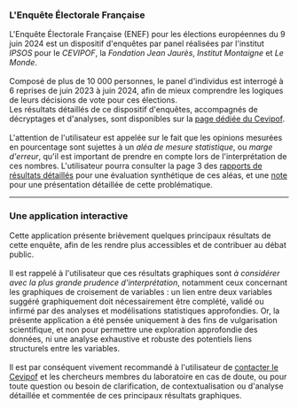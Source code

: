 ### L'Enquête Électorale Française

L'Enquête Électorale Française (ENEF) pour les élections européennes du 9 juin 2024
est un dispositif d'enquêtes par panel réalisées par l'institut _IPSOS_ pour le
_CEVIPOF_, la _Fondation Jean Jaurès_, _Institut Montaigne_ et _Le Monde_.
<br>
<br>
Composé de plus de 10 000 personnes, le panel d'individus est interrogé
à 6 reprises de juin 2023 à juin 2024, afin de mieux comprendre les logiques de
leurs décisions de vote pour ces élections.
<br>
Les résultats détaillés de ce dispositif d'enquêtes, accompagnés de décryptages et
d'analyses, sont disponibles sur la [page dédiée du Cevipof](https://www.sciencespo.fr/cevipof/fr/content/resultats-et-decrypyages-par-vagues.html).
<br>
<br>
L'attention de l'utilisateur est appelée sur le fait que les opinions mesurées en
pourcentage sont sujettes à un _aléa de mesure statistique_, ou _marge d'erreur_,
qu'il est important de prendre en compte lors de l'interprétation de ces nombres.
L'utilisateur pourra consulter la page 3 des [rapports de résultats détaillés](https://www.sciencespo.fr/cevipof/fr/content/resultats-et-decrypyages-par-vagues.html)
pour une évaluation synthétique de ces aléas, et une
[note](https://www.sciencespo.fr/cevipof/sites/sciencespo.fr.cevipof/files/Note_Inge%cc%81s1_electionspresidentielles2022_mars2022_V8.pdf)
pour une présentation détaillée de cette problématique.
<br>
***
### Une application interactive

Cette application présente brièvement quelques principaux résultats de cette enquête,
afin de les rendre plus accessibles et de contribuer au débat public.
<br>
<br>
Il est rappelé à l'utilisateur que ces résultats graphiques sont _à considérer avec la plus
grande prudence d'interprétation_, notamment ceux concernant les graphiques
de croisement de variables : un lien entre deux variables suggéré graphiquement doit nécessairement
être complété, validé ou infirmé par des analyses et modélisations statistiques approfondies.
Or, la présente application a été pensée uniquement à des fins de vulgarisation scientifique,
et non pour permettre une exploration approfondie des données, ni une analyse exhaustive et
robuste des potentiels liens structurels entre les variables.
<br>
<br>
Il est par conséquent vivement recommandé à l'utilisateur de [contacter le Cevipof](https://www.sciencespo.fr/cevipof/fr/liste-de-contacts.html)
et les chercheurs membres du laboratoire en cas de doute, ou pour toute question ou besoin
de clarification, de contextualisation ou d'analyse détaillée et commentée de ces
principaux résultats graphiques.
